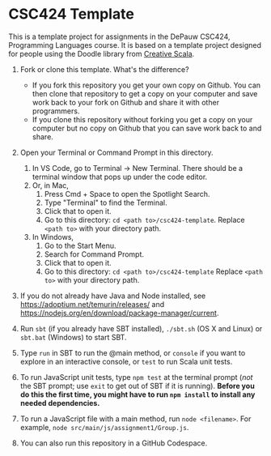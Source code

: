 # CSC424 Template

This is a template project for assignments in the DePauw CSC424, Programming Languages course.
It is based on a template project designed for people using the Doodle library from [Creative Scala][creative-scala].

1. Fork or clone this template. What's the difference?
   - If you fork this repository you get your own copy on Github. You can then clone that repository to get a copy on your computer and save work back to your fork on Github and share it with other programmers. 
   - If you clone this repository without forking you get a copy on your computer but no copy on Github that you can save work back to and share.

2. Open your Terminal or Command Prompt in this directory.
   1. In VS Code, go to Terminal -> New Terminal. There should be a terminal window that pops up under the code editor.
   2. Or, in Mac, 
      1. Press Cmd + Space to open the Spotlight Search. 
      2. Type "Terminal" to find the Terminal.
      3. Click that to open it.
      4. Go to this directory: `cd <path to>/csc424-template`. Replace `<path to>` with your directory path.
   3. In Windows, 
      1. Go to the Start Menu.
      2. Search for Command Prompt.
      3. Click that to open it. 
      4. Go to this directory: `cd <path to>/csc424-template` Replace `<path to>` with your directory path.

3. If you do not already have Java and Node installed, see https://adoptium.net/temurin/releases/ and https://nodejs.org/en/download/package-manager/current.

3. Run `sbt` (if you already have SBT installed), `./sbt.sh` (OS X and Linux) or `sbt.bat` (Windows) to start SBT.
4. Type `run` in SBT to run the @main method, or `console` if you want to explore in an interactive console, or `test` to run Scala unit tests.

5. To run JavaScript unit tests, type `npm test` at the terminal prompt (_not_ the SBT prompt; use `exit` to get out of SBT if it is running). **Before you do this the first time, you might have to run `npm install` to
install any needed dependencies.**

6. To run a JavaScript file with a main method, run `node <filename>`. For example, `node src/main/js/assignment1/Group.js`.

7. You can also run this repository in a GitHub Codespace.

[creative-scala]: https://creativescala.org/
